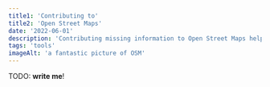 ```yaml
---
title1: 'Contributing to'
title2: 'Open Street Maps'
date: '2022-06-01'
description: 'Contributing missing information to Open Street Maps helps the community and can be done by everyone.'
tags: 'tools'
imageAlt: 'a fantastic picture of OSM'
---
```


TODO: **write me**!